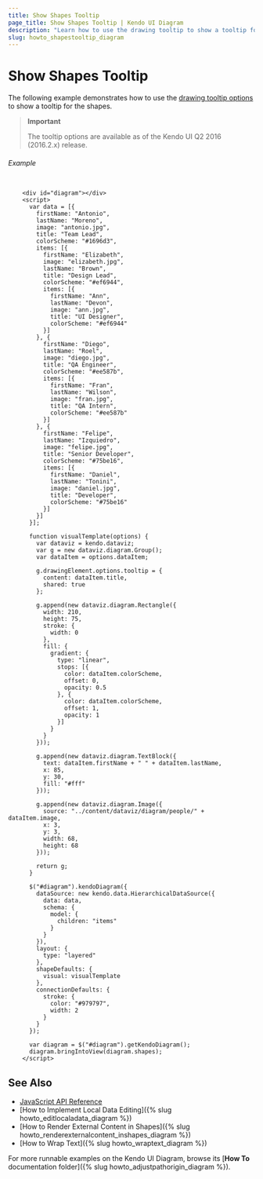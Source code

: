 ```yaml
---
title: Show Shapes Tooltip
page_title: Show Shapes Tooltip | Kendo UI Diagram
description: "Learn how to use the drawing tooltip to show a tooltip for the Kendo UI Diagram shapes."
slug: howto_shapestooltip_diagram
---
```


# Show Shapes Tooltip

The following example demonstrates how to use the [drawing tooltip options](/api/javascript/drawing/tooltip-options) to show a tooltip for the shapes.

> **Important**
>
> The tooltip options are available as of the Kendo UI Q2 2016 (2016.2.x) release.

###### Example

```dojo

    <div id="diagram"></div>
    <script>
      var data = [{
        firstName: "Antonio",
        lastName: "Moreno",
        image: "antonio.jpg",
        title: "Team Lead",
        colorScheme: "#1696d3",
        items: [{
          firstName: "Elizabeth",
          image: "elizabeth.jpg",
          lastName: "Brown",
          title: "Design Lead",
          colorScheme: "#ef6944",
          items: [{
            firstName: "Ann",
            lastName: "Devon",
            image: "ann.jpg",
            title: "UI Designer",
            colorScheme: "#ef6944"
          }]
        }, {
          firstName: "Diego",
          lastName: "Roel",
          image: "diego.jpg",
          title: "QA Engineer",
          colorScheme: "#ee587b",
          items: [{
            firstName: "Fran",
            lastName: "Wilson",
            image: "fran.jpg",
            title: "QA Intern",
            colorScheme: "#ee587b"
          }]
        }, {
          firstName: "Felipe",
          lastName: "Izquiedro",
          image: "felipe.jpg",
          title: "Senior Developer",
          colorScheme: "#75be16",
          items: [{
            firstName: "Daniel",
            lastName: "Tonini",
            image: "daniel.jpg",
            title: "Developer",
            colorScheme: "#75be16"
          }]
        }]
      }];

      function visualTemplate(options) {
        var dataviz = kendo.dataviz;
        var g = new dataviz.diagram.Group();
        var dataItem = options.dataItem;

        g.drawingElement.options.tooltip = {
          content: dataItem.title,
          shared: true
        };

        g.append(new dataviz.diagram.Rectangle({
          width: 210,
          height: 75,
          stroke: {
            width: 0
          },
          fill: {
            gradient: {
              type: "linear",
              stops: [{
                color: dataItem.colorScheme,
                offset: 0,
                opacity: 0.5
              }, {
                color: dataItem.colorScheme,
                offset: 1,
                opacity: 1
              }]
            }
          }
        }));

        g.append(new dataviz.diagram.TextBlock({
          text: dataItem.firstName + " " + dataItem.lastName,
          x: 85,
          y: 30,
          fill: "#fff"
        }));

        g.append(new dataviz.diagram.Image({
          source: "../content/dataviz/diagram/people/" + dataItem.image,
          x: 3,
          y: 3,
          width: 68,
          height: 68
        }));

        return g;
      }

      $("#diagram").kendoDiagram({
        dataSource: new kendo.data.HierarchicalDataSource({
          data: data,
          schema: {
            model: {
              children: "items"
            }
          }
        }),
        layout: {
          type: "layered"
        },
        shapeDefaults: {
          visual: visualTemplate
        },
        connectionDefaults: {
          stroke: {
            color: "#979797",
            width: 2
          }
        }
      });

      var diagram = $("#diagram").getKendoDiagram();
      diagram.bringIntoView(diagram.shapes);     
    </script>

```

## See Also

* [JavaScript API Reference](/api/javascript/dataviz/ui/diagram)
* [How to Implement Local Data Editing]({% slug howto_editlocaladata_diagram %})
* [How to Render External Content in Shapes]({% slug howto_renderexternalcontent_inshapes_diagram %})
* [How to Wrap Text]({% slug howto_wraptext_diagram %})

For more runnable examples on the Kendo UI Diagram, browse its [**How To** documentation folder]({% slug howto_adjustpathorigin_diagram %}).
